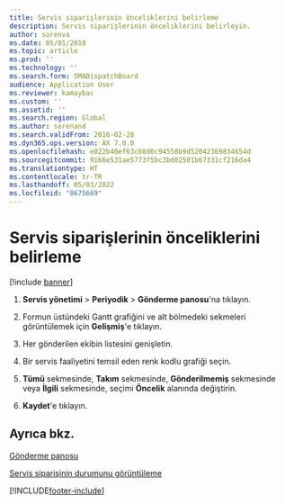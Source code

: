 ```yaml
---
title: Servis siparişlerinin önceliklerini belirleme
description: Servis siparişlerinin önceliklerini belirleyin.
author: sorenva
ms.date: 05/01/2018
ms.topic: article
ms.prod: ''
ms.technology: ''
ms.search.form: SMADispatchBoard
audience: Application User
ms.reviewer: kamaybac
ms.custom: ''
ms.assetid: ''
ms.search.region: Global
ms.author: sorenand
ms.search.validFrom: 2016-02-28
ms.dyn365.ops.version: AX 7.0.0
ms.openlocfilehash: e022b40ef63c08d0c94558b9d52042369834654d
ms.sourcegitcommit: 9166e531ae5773f5bc3bd02501b67331cf216da4
ms.translationtype: HT
ms.contentlocale: tr-TR
ms.lasthandoff: 05/03/2022
ms.locfileid: "8675669"
---
```

# <a name="prioritize-service-orders"></a>Servis siparişlerinin önceliklerini belirleme 

[!include [banner](../includes/banner.md)]


1.  **Servis yönetimi** \> **Periyodik** \> **Gönderme panosu**'na tıklayın.

2.  Formun üstündeki Gantt grafiğini ve alt bölmedeki sekmeleri görüntülemek için **Gelişmiş**'e tıklayın.

3.  Her gönderilen ekibin listesini genişletin.

4.  Bir servis faaliyetini temsil eden renk kodlu grafiği seçin.

5.  **Tümü** sekmesinde, **Takım** sekmesinde, **Gönderilmemiş** sekmesinde veya **İlgili** sekmesinde, seçimi **Öncelik** alanında değiştirin.

6.  **Kaydet**'e tıklayın.

## <a name="see-also"></a>Ayrıca bkz.

[Gönderme panosu](dispatch-board.md)

[Servis siparişinin durumunu görüntüleme](view-the-status-of-service-orders.md)

  




[!INCLUDE[footer-include](../../includes/footer-banner.md)]